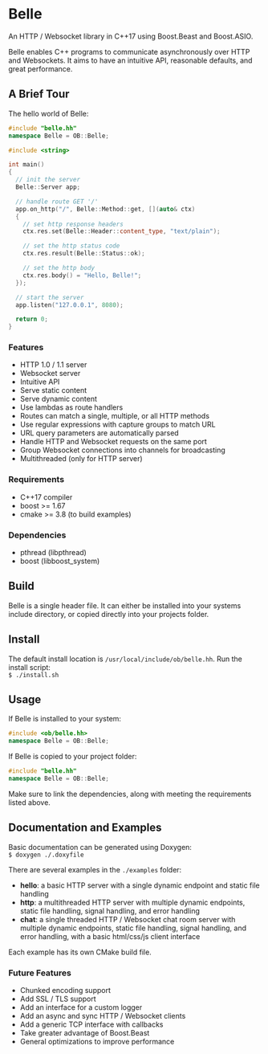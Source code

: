 # Belle
An HTTP / Websocket library in C++17 using Boost.Beast and Boost.ASIO.

Belle enables C++ programs to communicate asynchronously over HTTP and Websockets.
It aims to have an intuitive API, reasonable defaults, and great performance.

## A Brief Tour
The hello world of Belle:
```cpp
#include "belle.hh"
namespace Belle = OB::Belle;

#include <string>

int main()
{
  // init the server
  Belle::Server app;

  // handle route GET '/'
  app.on_http("/", Belle::Method::get, [](auto& ctx)
  {
    // set http response headers
    ctx.res.set(Belle::Header::content_type, "text/plain");

    // set the http status code
    ctx.res.result(Belle::Status::ok);

    // set the http body
    ctx.res.body() = "Hello, Belle!";
  });

  // start the server
  app.listen("127.0.0.1", 8080);

  return 0;
}
```

### Features
* HTTP 1.0 / 1.1 server
* Websocket server
* Intuitive API
* Serve static content
* Serve dynamic content
* Use lambdas as route handlers
* Routes can match a single, multiple, or all HTTP methods
* Use regular expressions with capture groups to match URL
* URL query parameters are automatically parsed
* Handle HTTP and Websocket requests on the same port
* Group Websocket connections into channels for broadcasting
* Multithreaded (only for HTTP server)

### Requirements
* C++17 compiler
* boost >= 1.67
* cmake >= 3.8 (to build examples)

### Dependencies
* pthread (libpthread)
* boost (libboost_system)

## Build
Belle is a single header file.
It can either be installed into your systems include directory, or copied directly into your projects folder.

## Install
The default install location is `/usr/local/include/ob/belle.hh`.
Run the install script:  
`$ ./install.sh`

## Usage
If Belle is installed to your system:  
```cpp
#include <ob/belle.hh>
namespace Belle = OB::Belle;
```

If Belle is copied to your project folder:  
```cpp
#include "belle.hh"
namespace Belle = OB::Belle;
```

Make sure to link the dependencies, along with meeting the requirements listed above.

## Documentation and Examples
Basic documentation can be generated using Doxygen:  
`$ doxygen ./.doxyfile`

There are several examples in the `./examples` folder:
* __hello__: a basic HTTP server with a single dynamic endpoint and static file handling
* __http__: a multithreaded HTTP server with multiple dynamic endpoints, static file handling, signal handling, and error handling
* __chat__: a single threaded HTTP / Websocket chat room server with multiple dynamic endpoints, static file handling, signal handling, and error handling, with a basic html/css/js client interface

Each example has its own CMake build file.

### Future Features
* Chunked encoding support
* Add SSL / TLS support
* Add an interface for a custom logger
* Add an async and sync HTTP / Websocket clients
* Add a generic TCP interface with callbacks
* Take greater advantage of Boost.Beast
* General optimizations to improve performance
